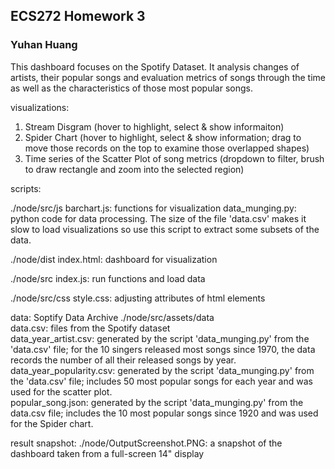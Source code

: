 ## ECS272 Homework 3
### Yuhan Huang


This dashboard focuses on the Spotify Dataset. It analysis changes of artists, their popular songs and evaluation metrics of songs through the time as well as the characteristics of those most popular songs.

visualizations:
1. Stream Disgram (hover to highlight, select & show informaiton)
2. Spider Chart (hover to highlight, select & show information; drag to move those records on the top to examine those overlapped shapes)
3. Time series of the Scatter Plot of song metrics (dropdown to filter, brush to draw rectangle and zoom into the selected region)

scripts:

./node/src/js
barchart.js: functions for visualization
data_munging.py: python code for data processing. The size of the file 'data.csv' makes it slow to load visualizations so use this script to extract some subsets of the data.

./node/dist
index.html: dashboard for visualization

./node/src
index.js: run functions and load data

./node/src/css
style.css: adjusting attributes of html elements

data: Soptify Data Archive
./node/src/assets/data
<br>data.csv: files from the Spotify dataset
<br>data_year_artist.csv: generated by the script 'data_munging.py' from the 'data.csv' file; for the 10 singers released most songs since 1970, the data records the number of all their released songs by year.
<br>data_year_popularity.csv: generated by the script 'data_munging.py' from the 'data.csv' file; includes 50 most popular songs for each year and was used for the scatter plot. 
<br>popular_song.json: generated by the script 'data_munging.py' from the data.csv file; includes the 10 most popular songs since 1920 and was used for the Spider chart.

result snapshot:
./node/OutputScreenshot.PNG: a snapshot of the dashboard taken from a full-screen 14" display



